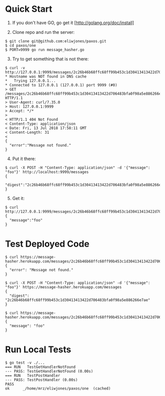 Quick Start
===========

1. If you don't have GO, go get it [http://golang.org/doc/install]

2. Clone repo and run the server:
```
$ git clone git@github.com:eliwjones/paxos.git
$ cd paxos/one
$ PORT=9999 go run message_hasher.go
```

3. Try to get something that is not there:
```
$ curl -v http://127.0.0.1:9999/messages/2c26b46b68ffc68ff99b453c1d30413413422d706483bfa0f98a5e886266e7ae
* Hostname was NOT found in DNS cache
*   Trying 127.0.0.1...
* Connected to 127.0.0.1 (127.0.0.1) port 9999 (#0)
> GET /messages/2c26b46b68ffc68ff99b453c1d30413413422d706483bfa0f98a5e886266e7ae HTTP/1.1
> User-Agent: curl/7.35.0
> Host: 127.0.0.1:9999
> Accept: */*
>
< HTTP/1.1 404 Not Found
< Content-Type: application/json
< Date: Fri, 13 Jul 2018 17:58:11 GMT
< Content-Length: 31
<
{
  "error":"Message not found."
}
```

4. Put it there:
```
$ curl -X POST -H "Content-Type: application/json" -d '{"message": "foo"}' http://localhost:9999/messages
{
  "digest":"2c26b46b68ffc68ff99b453c1d30413413422d706483bfa0f98a5e886266e7ae"
}
```

5. Get it:
```
$ curl http://127.0.0.1:9999/messages/2c26b46b68ffc68ff99b453c1d30413413422d706483bfa0f98a5e886266e7ae
{
  "message":"foo"
}
```

Test Deployed Code
==================
```
$ curl https://message-hasher.herokuapp.com/messages/2c26b46b68ffc68ff99b453c1d30413413422d706483bfa0f98a5e886266e7ae
{
  "error": "Message not found."
}

$ curl -X POST -H "Content-Type: application/json" -d '{"message": "foo"}' https://message-hasher.herokuapp.com/messages
{
  "digest": "2c26b46b68ffc68ff99b453c1d30413413422d706483bfa0f98a5e886266e7ae"
}

$ curl https://message-hasher.herokuapp.com/messages/2c26b46b68ffc68ff99b453c1d30413413422d706483bfa0f98a5e886266e7ae
{
  "message": "foo"
}
```

Run Local Tests
===============
```
$ go test -v ./...
=== RUN   TestGetHandlerNotFound
--- PASS: TestGetHandlerNotFound (0.00s)
=== RUN   TestPostHandler
--- PASS: TestPostHandler (0.00s)
PASS
ok  	_/home/mrz/eliwjones/paxos/one	(cached)
```
